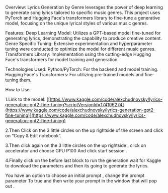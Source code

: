 Overview:
Lyrics Generation by Genre leverages the power of deep learning to generate song lyrics tailored to specific music genres. 
This project uses PyTorch and Hugging Face's transformers library to fine-tune a generative model, focusing on the unique lyrical styles of various music genres.

Features:
Deep Learning Model: Utilizes a GPT-based model fine-tuned for generating lyrics, demonstrating the capability to produce creative content.
Genre Specific Tuning: Extensive experimentation and hyperparameter tuning were conducted to optimize the model for different music genres.
Transformers Library: Implementation using the cutting-edge Hugging Face's transformers for model training and generation.

Technologies Used:
Python/PyTorch: For the backend and model training.
Hugging Face's Transformers: For utilizing pre-trained models and fine-tuning them.

How to Use:

1.Link to the model: [[https://www.kaggle.com/code/alexchudnovsky/lyrics-generation-gpt2-fine-tuning?scriptVersionId=174106274](https://www.kaggle.com/code/alexchudnovsky/lyrics-generation-gpt2-fine-tuning)](https://www.kaggle.com/code/alexchudnovsky/lyrics-generation-gpt2-fine-tuning)

2.Then Click on the 3 little circles on the up rightside of the screen and click on “Copy & Edit notebook”.

3.Then click again on the 3 little circles on the up rightside , click on accelerator and choose GPU P100 And click start session .

4.Finally click on the before last block to run the generation wait for Kaggle to download the parameters and then its going to generate the lyrics. 

You have an option to choose an initial prompt , change the prompt parameter To true and then write your prompt in the window that will pop out .
